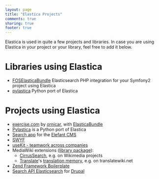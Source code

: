 ```yaml
---
layout: page
title: "Elastica Projects"
comments: true
sharing: true
footer: true
---
```

Elastica is used in quite a few projects and libraries. In case you are using Elastica in your project or your library, feel free to add it below.

# Libraries using Elastica
* [FOSElasticaBundle](https://github.com/FriendsOfSymfony/FOSElasticaBundle) Elasticsearch PHP integration for your Symfony2 project using Elastica
* [pylastica](https://github.com/jlinn/pylastica) Python port of Elastica

# Projects using Elastica
* [exercise.com](http://exercise.com) by [ornicar](http://github.com/ornicar), with [ElasticaBundle](http://github.com/Exercise/ElasticaBundle)
* [Pylastica](https://github.com/jlinn/pylastica) is a Python port of Elastica
* [Search app](http://github.com/jbroadway/search) for the [Elefant CMS](http://www.elefantcms.com/)
* [SWYF](http://www.swyf.nl)
* [useKit - teamwork across companies](http://useKit.com/)
* MediaWiki extensions ([library package](https://www.mediawiki.org/wiki/Extension:Elastica)):
  * [CirrusSearch](http://www.mediawiki.org/wiki/Extension:CirrusSearch), e.g. on Wikimedia projects
  * [Translate](https://www.mediawiki.org/wiki/Extension:Translate)'s [translation memory](https://www.mediawiki.org/wiki/Special:MyLanguage/Help:Extension:Translate/Translation_memories), e.g. on translatewiki.net
* [Zend Framework Boilerplate](http://zf-boilerplate.com)
* [Search API Elasticsearch](https://www.drupal.org/project/search_api_elasticsearch) for [Drupal](https://www.drupal.org)
